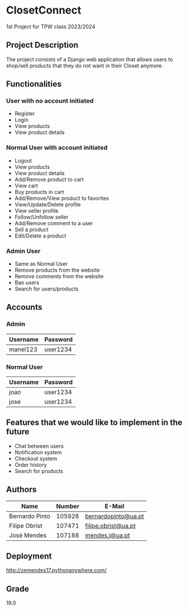 # ClosetConnect
1st Project for TPW class 2023/2024

## Project Description

The project consists of a Django web application that allows users to shop/sell products that they do not want in their Closet anymore.

## Functionalities

### User with no account initiated

- Register
- Login
- View products
- View product details

### Normal User with account initiated

- Logout
- View products
- View product details
- Add/Remove product to cart
- View cart
- Buy products in cart
- Add/Remove/View product to favorites
- View/Update/Delete profile
- View seller profile
- Follow/Unfollow seller
- Add/Remove comment to a user
- Sell a product
- Edit/Delete a product

### Admin User

- Same as Normal User
- Remove products from the website
- Remove comments from the website
- Ban users
- Search for users/products

## Accounts

### Admin
| Username | Password |
| -------- | -------- |
| manel123 | user1234 |

### Normal User
| Username | Password |
| -------- | -------- |
|   joao   | user1234 |
|   jose   | user1234 |



## Features that we would like to implement in the future

- Chat between users
- Notification system
- Checkout system
- Order history
- Search for products

## Authors

| Name             | Number    | E-Mail               |
| ---------------- | --------- | -------------------- |
| Bernardo Pinto   | 105926    | bernardopinto@ua.pt  |
| Filipe Obrist    | 107471    | filipe.obrist@ua.pt  |
| José Mendes      | 107188    | mendes.j@ua.pt       |

## Deployment

http://zemendes17.pythonanywhere.com/

## Grade

19.0
